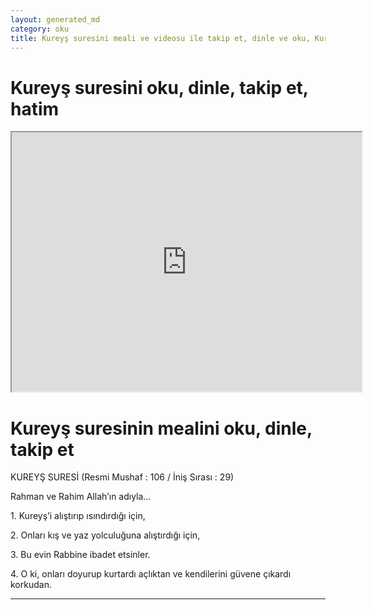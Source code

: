 ```yaml
---
layout: generated_md
category: oku
title: Kureyş suresini meali ve videosu ile takip et, dinle ve oku, Kureyş dinle, Kureyş meali, hatim dinle, hatim yap.
---
```


<div class="container">
  <div class="row">
    <div class="col-lg-12">
      <h1>Kureyş suresini oku, dinle, takip et, hatim</h1>
      <div class="div-youtube-embed">
        <iframe width="560" height="415" src="https://www.youtube.com/embed/">frameborder="0" allowfullscreen></iframe>
      </div>
    </div>
  </div>

  <div class="row">
    <div class="col-lg-12">
      <h1>Kureyş suresinin mealini oku, dinle, takip et</h1>
      <div><p></p><p></p><p>KUREYŞ SURESİ (Resmi Mushaf : 106 / İniş Sırası : 29)</p><p>Rahman ve Rahim Allah’ın adıyla…</p><p></p><p></p><p>1. Kureyş’i alıştırıp ısındırdığı için,</p><p></p><p></p><p>2. Onları kış ve yaz yolculuğuna alıştırdığı için, </p><p></p><p></p><p>3. Bu evin Rabbine ibadet etsinler.</p><p></p><p></p><p>4. O ki, onları doyurup kurtardı açlıktan ve kendilerini güvene çıkardı korkudan.</p><p></p><p></p></div>
    </div>
  </div>
</div>
<hr />